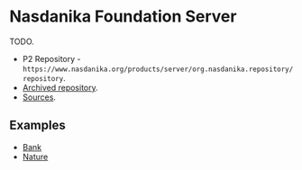 # Nasdanika Foundation Server


TODO.

* P2 Repository - ``https://www.nasdanika.org/products/server/org.nasdanika.repository/repository``.
* [Archived repository](org.nasdanika.repository-1.1.0-SNAPSHOT.zip).
* [Sources](server.zip).

## Examples 

* [Bank](../../bank/index.html)
* [Nature](../../nature/index.html)